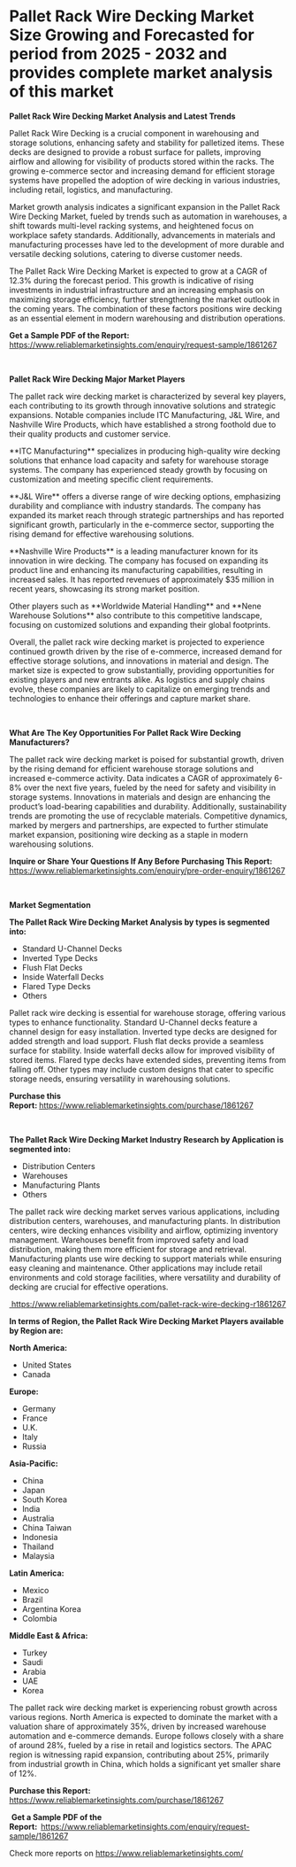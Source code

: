 <p><h1>Pallet Rack Wire Decking Market Size Growing and Forecasted for period from 2025 - 2032 and provides complete market analysis of this market</h1></p><p><strong>Pallet Rack Wire Decking Market Analysis and Latest Trends</strong></p>
<p><p>Pallet Rack Wire Decking is a crucial component in warehousing and storage solutions, enhancing safety and stability for palletized items. These decks are designed to provide a robust surface for pallets, improving airflow and allowing for visibility of products stored within the racks. The growing e-commerce sector and increasing demand for efficient storage systems have propelled the adoption of wire decking in various industries, including retail, logistics, and manufacturing.</p><p>Market growth analysis indicates a significant expansion in the Pallet Rack Wire Decking Market, fueled by trends such as automation in warehouses, a shift towards multi-level racking systems, and heightened focus on workplace safety standards. Additionally, advancements in materials and manufacturing processes have led to the development of more durable and versatile decking solutions, catering to diverse customer needs.</p><p>The Pallet Rack Wire Decking Market is expected to grow at a CAGR of 12.3% during the forecast period. This growth is indicative of rising investments in industrial infrastructure and an increasing emphasis on maximizing storage efficiency, further strengthening the market outlook in the coming years. The combination of these factors positions wire decking as an essential element in modern warehousing and distribution operations.</p></p>
<p><strong>Get a Sample PDF of the Report:&nbsp;</strong> <a href="https://www.reliablemarketinsights.com/enquiry/request-sample/1861267?utm_campaign=2450&utm_medium=2&utm_source=Github&utm_content=ia&utm_term=22022025&utm_id=pallet-rack-wire-decking">https://www.reliablemarketinsights.com/enquiry/request-sample/1861267</a></p>
<p>&nbsp;</p>
<p><strong>Pallet Rack Wire Decking Major Market Players</strong></p>
<p><p>The pallet rack wire decking market is characterized by several key players, each contributing to its growth through innovative solutions and strategic expansions. Notable companies include ITC Manufacturing, J&L Wire, and Nashville Wire Products, which have established a strong foothold due to their quality products and customer service.</p><p>**ITC Manufacturing** specializes in producing high-quality wire decking solutions that enhance load capacity and safety for warehouse storage systems. The company has experienced steady growth by focusing on customization and meeting specific client requirements. </p><p>**J&L Wire** offers a diverse range of wire decking options, emphasizing durability and compliance with industry standards. The company has expanded its market reach through strategic partnerships and has reported significant growth, particularly in the e-commerce sector, supporting the rising demand for effective warehousing solutions.</p><p>**Nashville Wire Products** is a leading manufacturer known for its innovation in wire decking. The company has focused on expanding its product line and enhancing its manufacturing capabilities, resulting in increased sales. It has reported revenues of approximately $35 million in recent years, showcasing its strong market position.</p><p>Other players such as **Worldwide Material Handling** and **Nene Warehouse Solutions** also contribute to this competitive landscape, focusing on customized solutions and expanding their global footprints.</p><p>Overall, the pallet rack wire decking market is projected to experience continued growth driven by the rise of e-commerce, increased demand for effective storage solutions, and innovations in material and design. The market size is expected to grow substantially, providing opportunities for existing players and new entrants alike. As logistics and supply chains evolve, these companies are likely to capitalize on emerging trends and technologies to enhance their offerings and capture market share.</p></p>
<p>&nbsp;</p>
<p><strong>What Are The Key Opportunities For Pallet Rack Wire Decking Manufacturers?</strong></p>
<p><p>The pallet rack wire decking market is poised for substantial growth, driven by the rising demand for efficient warehouse storage solutions and increased e-commerce activity. Data indicates a CAGR of approximately 6-8% over the next five years, fueled by the need for safety and visibility in storage systems. Innovations in materials and design are enhancing the product’s load-bearing capabilities and durability. Additionally, sustainability trends are promoting the use of recyclable materials. Competitive dynamics, marked by mergers and partnerships, are expected to further stimulate market expansion, positioning wire decking as a staple in modern warehousing solutions.</p></p>
<p><strong>Inquire or Share Your Questions If Any Before Purchasing This Report:</strong> <a href="https://www.reliablemarketinsights.com/enquiry/pre-order-enquiry/1861267?utm_campaign=2450&utm_medium=2&utm_source=Github&utm_content=ia&utm_term=22022025&utm_id=pallet-rack-wire-decking">https://www.reliablemarketinsights.com/enquiry/pre-order-enquiry/1861267</a></p>
<p>&nbsp;</p>
<p><strong>Market Segmentation</strong></p>
<p><strong>The Pallet Rack Wire Decking Market Analysis by types is segmented into:</strong></p>
<p><ul><li>Standard U-Channel Decks</li><li>Inverted Type Decks</li><li>Flush Flat Decks</li><li>Inside Waterfall Decks</li><li>Flared Type Decks</li><li>Others</li></ul></p>
<p><p>Pallet rack wire decking is essential for warehouse storage, offering various types to enhance functionality. Standard U-Channel decks feature a channel design for easy installation. Inverted type decks are designed for added strength and load support. Flush flat decks provide a seamless surface for stability. Inside waterfall decks allow for improved visibility of stored items. Flared type decks have extended sides, preventing items from falling off. Other types may include custom designs that cater to specific storage needs, ensuring versatility in warehousing solutions.</p></p>
<p><strong>Purchase this Report:&nbsp;</strong><a href="https://www.reliablemarketinsights.com/purchase/1861267?utm_campaign=2450&utm_medium=2&utm_source=Github&utm_content=ia&utm_term=22022025&utm_id=pallet-rack-wire-decking">https://www.reliablemarketinsights.com/purchase/1861267</a></p>
<p>&nbsp;</p>
<p><strong>The Pallet Rack Wire Decking Market Industry Research by Application is segmented into:</strong></p>
<p><ul><li>Distribution Centers</li><li>Warehouses</li><li>Manufacturing Plants</li><li>Others</li></ul></p>
<p><p>The pallet rack wire decking market serves various applications, including distribution centers, warehouses, and manufacturing plants. In distribution centers, wire decking enhances visibility and airflow, optimizing inventory management. Warehouses benefit from improved safety and load distribution, making them more efficient for storage and retrieval. Manufacturing plants use wire decking to support materials while ensuring easy cleaning and maintenance. Other applications may include retail environments and cold storage facilities, where versatility and durability of decking are crucial for effective operations.</p></p>
<p><a href="https://www.reliablemarketinsights.com/pallet-rack-wire-decking-r1861267?utm_campaign=2450&utm_medium=2&utm_source=Github&utm_content=ia&utm_term=22022025&utm_id=pallet-rack-wire-decking">&nbsp;https://www.reliablemarketinsights.com/pallet-rack-wire-decking-r1861267</a></p>
<p><strong>In terms of Region, the Pallet Rack Wire Decking Market Players available by Region are:</strong></p>
<p>
    <p> <strong> North America: </strong>
        <ul>
            <li>United States</li>
            <li>Canada</li>
        </ul>
        </p> 
    <p> <strong> Europe: </strong>
        <ul>
            <li>Germany</li>
            <li>France</li>
            <li>U.K.</li>
            <li>Italy</li>
            <li>Russia</li>
        </ul>
        </p> 
    <p> <strong> Asia-Pacific: </strong>
        <ul>
            <li>China</li>
            <li>Japan</li>
            <li>South Korea</li>
            <li>India</li>
            <li>Australia</li>
            <li>China Taiwan</li>
            <li>Indonesia</li>
            <li>Thailand</li>
            <li>Malaysia</li>
        </ul>
        </p> 
    <p> <strong> Latin America: </strong>
        <ul>
            <li>Mexico</li>
            <li>Brazil</li>
            <li>Argentina Korea</li>
            <li>Colombia</li>
        </ul>
        </p> 
    <p> <strong> Middle East & Africa: </strong>
        <ul>
            <li>Turkey</li>
            <li>Saudi</li>
            <li>Arabia</li>
            <li>UAE</li>
            <li>Korea</li>
        </ul>
    </p>
    </p>
<p><p>The pallet rack wire decking market is experiencing robust growth across various regions. North America is expected to dominate the market with a valuation share of approximately 35%, driven by increased warehouse automation and e-commerce demands. Europe follows closely with a share of around 28%, fueled by a rise in retail and logistics sectors. The APAC region is witnessing rapid expansion, contributing about 25%, primarily from industrial growth in China, which holds a significant yet smaller share of 12%.</p></p>
<p><strong>Purchase this Report: </strong><a href="https://www.reliablemarketinsights.com/purchase/1861267?utm_campaign=2450&utm_medium=2&utm_source=Github&utm_content=ia&utm_term=22022025&utm_id=pallet-rack-wire-decking">https://www.reliablemarketinsights.com/purchase/1861267</a></p>
<p>&nbsp;<strong>Get a Sample PDF of the Report:&nbsp;&nbsp;</strong><a href="https://www.reliablemarketinsights.com/enquiry/request-sample/1861267?utm_campaign=2450&utm_medium=2&utm_source=Github&utm_content=ia&utm_term=22022025&utm_id=pallet-rack-wire-decking">https://www.reliablemarketinsights.com/enquiry/request-sample/1861267</a></p>
<p><strong></strong></p>
<p>Check more reports on <a href="https://www.reliablemarketinsights.com/?utm_campaign=2450&utm_medium=2&utm_source=Github&utm_content=ia&utm_term=22022025&utm_id=pallet-rack-wire-decking">https://www.reliablemarketinsights.com/</a></p>